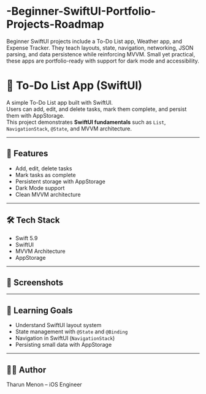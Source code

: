 # -Beginner-SwiftUI-Portfolio-Projects-Roadmap
Beginner SwiftUI projects include a To-Do List app, Weather app, and Expense Tracker. They teach layouts, state, navigation, networking, JSON parsing, and data persistence while reinforcing MVVM. Small yet practical, these apps are portfolio-ready with support for dark mode and accessibility.

# 📝 To-Do List App (SwiftUI)

A simple To-Do List app built with SwiftUI.  
Users can add, edit, and delete tasks, mark them complete, and persist them with AppStorage.  
This project demonstrates **SwiftUI fundamentals** such as `List`, `NavigationStack`, `@State`, and MVVM architecture.

---

## 🚀 Features
- Add, edit, delete tasks  
- Mark tasks as complete  
- Persistent storage with AppStorage  
- Dark Mode support  
- Clean MVVM architecture  

---

## 🛠️ Tech Stack
- Swift 5.9  
- SwiftUI  
- MVVM Architecture  
- AppStorage  

---

## 📸 Screenshots


---

## 🎯 Learning Goals
- Understand SwiftUI layout system  
- State management with `@State` and `@Binding`  
- Navigation in SwiftUI (`NavigationStack`)  
- Persisting small data with AppStorage  

---

## 🧑‍💻 Author
Tharun Menon –  iOS Engineer  
